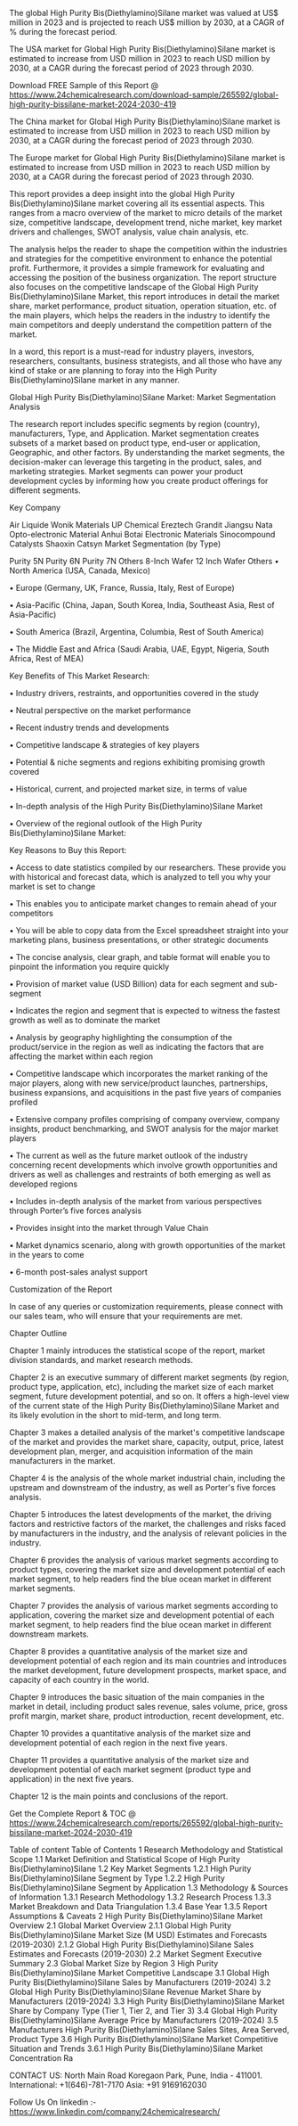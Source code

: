 The global High Purity Bis(Diethylamino)Silane market was valued at US$ million in 2023 and is projected to reach US$ million by 2030, at a CAGR of % during the forecast period.

The USA market for Global High Purity Bis(Diethylamino)Silane market is estimated to increase from USD million in 2023 to reach USD million by 2030, at a CAGR during the forecast period of 2023 through 2030.

Download FREE Sample of this Report @ https://www.24chemicalresearch.com/download-sample/265592/global-high-purity-bissilane-market-2024-2030-419

The China market for Global High Purity Bis(Diethylamino)Silane market is estimated to increase from USD million in 2023 to reach USD million by 2030, at a CAGR during the forecast period of 2023 through 2030.

The Europe market for Global High Purity Bis(Diethylamino)Silane market is estimated to increase from USD million in 2023 to reach USD million by 2030, at a CAGR during the forecast period of 2023 through 2030.

This report provides a deep insight into the global High Purity Bis(Diethylamino)Silane market covering all its essential aspects. This ranges from a macro overview of the market to micro details of the market size, competitive landscape, development trend, niche market, key market drivers and challenges, SWOT analysis, value chain analysis, etc.

The analysis helps the reader to shape the competition within the industries and strategies for the competitive environment to enhance the potential profit. Furthermore, it provides a simple framework for evaluating and accessing the position of the business organization. The report structure also focuses on the competitive landscape of the Global High Purity Bis(Diethylamino)Silane Market, this report introduces in detail the market share, market performance, product situation, operation situation, etc. of the main players, which helps the readers in the industry to identify the main competitors and deeply understand the competition pattern of the market.

In a word, this report is a must-read for industry players, investors, researchers, consultants, business strategists, and all those who have any kind of stake or are planning to foray into the High Purity Bis(Diethylamino)Silane market in any manner.

Global High Purity Bis(Diethylamino)Silane Market: Market Segmentation Analysis

The research report includes specific segments by region (country), manufacturers, Type, and Application. Market segmentation creates subsets of a market based on product type, end-user or application, Geographic, and other factors. By understanding the market segments, the decision-maker can leverage this targeting in the product, sales, and marketing strategies. Market segments can power your product development cycles by informing how you create product offerings for different segments.

Key Company

Air Liquide
Wonik Materials
UP Chemical
Ereztech
Grandit
Jiangsu Nata Opto-electronic Material
Anhui Botai Electronic Materials
Sinocompound Catalysts
Shaoxin Catsyn
Market Segmentation (by Type)

Purity 5N
Purity 6N
Purity 7N
Others
8-Inch Wafer
12 Inch Wafer
Others
• North America (USA, Canada, Mexico)

• Europe (Germany, UK, France, Russia, Italy, Rest of Europe)

• Asia-Pacific (China, Japan, South Korea, India, Southeast Asia, Rest of Asia-Pacific)

• South America (Brazil, Argentina, Columbia, Rest of South America)

• The Middle East and Africa (Saudi Arabia, UAE, Egypt, Nigeria, South Africa, Rest of MEA)

Key Benefits of This Market Research:

• Industry drivers, restraints, and opportunities covered in the study

• Neutral perspective on the market performance

• Recent industry trends and developments

• Competitive landscape & strategies of key players

• Potential & niche segments and regions exhibiting promising growth covered

• Historical, current, and projected market size, in terms of value

• In-depth analysis of the High Purity Bis(Diethylamino)Silane Market

• Overview of the regional outlook of the High Purity Bis(Diethylamino)Silane Market:

Key Reasons to Buy this Report:

• Access to date statistics compiled by our researchers. These provide you with historical and forecast data, which is analyzed to tell you why your market is set to change

• This enables you to anticipate market changes to remain ahead of your competitors

• You will be able to copy data from the Excel spreadsheet straight into your marketing plans, business presentations, or other strategic documents

• The concise analysis, clear graph, and table format will enable you to pinpoint the information you require quickly

• Provision of market value (USD Billion) data for each segment and sub-segment

• Indicates the region and segment that is expected to witness the fastest growth as well as to dominate the market

• Analysis by geography highlighting the consumption of the product/service in the region as well as indicating the factors that are affecting the market within each region

• Competitive landscape which incorporates the market ranking of the major players, along with new service/product launches, partnerships, business expansions, and acquisitions in the past five years of companies profiled

• Extensive company profiles comprising of company overview, company insights, product benchmarking, and SWOT analysis for the major market players

• The current as well as the future market outlook of the industry concerning recent developments which involve growth opportunities and drivers as well as challenges and restraints of both emerging as well as developed regions

• Includes in-depth analysis of the market from various perspectives through Porter’s five forces analysis

• Provides insight into the market through Value Chain

• Market dynamics scenario, along with growth opportunities of the market in the years to come

• 6-month post-sales analyst support

Customization of the Report

In case of any queries or customization requirements, please connect with our sales team, who will ensure that your requirements are met.

Chapter Outline

Chapter 1 mainly introduces the statistical scope of the report, market division standards, and market research methods.

Chapter 2 is an executive summary of different market segments (by region, product type, application, etc), including the market size of each market segment, future development potential, and so on. It offers a high-level view of the current state of the High Purity Bis(Diethylamino)Silane Market and its likely evolution in the short to mid-term, and long term.

Chapter 3 makes a detailed analysis of the market's competitive landscape of the market and provides the market share, capacity, output, price, latest development plan, merger, and acquisition information of the main manufacturers in the market.

Chapter 4 is the analysis of the whole market industrial chain, including the upstream and downstream of the industry, as well as Porter's five forces analysis.

Chapter 5 introduces the latest developments of the market, the driving factors and restrictive factors of the market, the challenges and risks faced by manufacturers in the industry, and the analysis of relevant policies in the industry.

Chapter 6 provides the analysis of various market segments according to product types, covering the market size and development potential of each market segment, to help readers find the blue ocean market in different market segments.

Chapter 7 provides the analysis of various market segments according to application, covering the market size and development potential of each market segment, to help readers find the blue ocean market in different downstream markets.

Chapter 8 provides a quantitative analysis of the market size and development potential of each region and its main countries and introduces the market development, future development prospects, market space, and capacity of each country in the world.

Chapter 9 introduces the basic situation of the main companies in the market in detail, including product sales revenue, sales volume, price, gross profit margin, market share, product introduction, recent development, etc.

Chapter 10 provides a quantitative analysis of the market size and development potential of each region in the next five years.

Chapter 11 provides a quantitative analysis of the market size and development potential of each market segment (product type and application) in the next five years.

Chapter 12 is the main points and conclusions of the report.

Get the Complete Report & TOC @ https://www.24chemicalresearch.com/reports/265592/global-high-purity-bissilane-market-2024-2030-419

Table of content
Table of Contents
1 Research Methodology and Statistical Scope
1.1 Market Definition and Statistical Scope of High Purity Bis(Diethylamino)Silane
1.2 Key Market Segments
1.2.1 High Purity Bis(Diethylamino)Silane Segment by Type
1.2.2 High Purity Bis(Diethylamino)Silane Segment by Application
1.3 Methodology & Sources of Information
1.3.1 Research Methodology
1.3.2 Research Process
1.3.3 Market Breakdown and Data Triangulation
1.3.4 Base Year
1.3.5 Report Assumptions & Caveats
2 High Purity Bis(Diethylamino)Silane Market Overview
2.1 Global Market Overview
2.1.1 Global High Purity Bis(Diethylamino)Silane Market Size (M USD) Estimates and Forecasts (2019-2030)
2.1.2 Global High Purity Bis(Diethylamino)Silane Sales Estimates and Forecasts (2019-2030)
2.2 Market Segment Executive Summary
2.3 Global Market Size by Region
3 High Purity Bis(Diethylamino)Silane Market Competitive Landscape
3.1 Global High Purity Bis(Diethylamino)Silane Sales by Manufacturers (2019-2024)
3.2 Global High Purity Bis(Diethylamino)Silane Revenue Market Share by Manufacturers (2019-2024)
3.3 High Purity Bis(Diethylamino)Silane Market Share by Company Type (Tier 1, Tier 2, and Tier 3)
3.4 Global High Purity Bis(Diethylamino)Silane Average Price by Manufacturers (2019-2024)
3.5 Manufacturers High Purity Bis(Diethylamino)Silane Sales Sites, Area Served, Product Type
3.6 High Purity Bis(Diethylamino)Silane Market Competitive Situation and Trends
3.6.1 High Purity Bis(Diethylamino)Silane Market Concentration Ra

CONTACT US:
North Main Road Koregaon Park, Pune, India - 411001.
International: +1(646)-781-7170
Asia: +91 9169162030

Follow Us On linkedin :- https://www.linkedin.com/company/24chemicalresearch/
